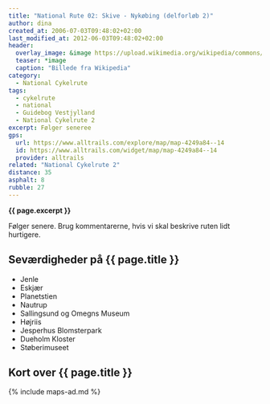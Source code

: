```yaml
---
title: "National Rute 02: Skive - Nykøbing (delforløb 2)"
author: dina
created_at: 2006-07-03T09:48:02+02:00
last_modified_at: 2012-06-03T09:48:02+02:00
header:
  overlay_image: &image https://upload.wikimedia.org/wikipedia/commons/thumb/7/73/Torvet_i_Nyk%C3%B8bing_Falster_03.jpg/1920px-Torvet_i_Nyk%C3%B8bing_Falster_03.jpg
  teaser: *image
  caption: "Billede fra Wikipedia"
category:
  - National Cykelrute
tags:
  - cykelrute
  - national
  - Guidebog Vestjylland
  - National Cykelrute 2
excerpt: Følger seneree
gps:
  url: https://www.alltrails.com/explore/map/map-4249a84--14
  id: https://www.alltrails.com/widget/map/map-4249a84--14
  provider: alltrails
related: "National Cykelrute 2"
distance: 35
asphalt: 8
rubble: 27
---
```


**{{ page.excerpt }}**

Følger senere. Brug kommentarerne, hvis vi skal beskrive ruten lidt hurtigere.

## Seværdigheder på {{ page.title }}

- Jenle
- Eskjær
- Planetstien
- Nautrup
- Sallingsund og Omegns Museum
- Højriis
- Jesperhus Blomsterpark
- Dueholm Kloster
- Støberimuseet

## Kort over {{ page.title }}

{% include maps-ad.md %}
